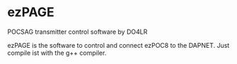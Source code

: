 # ezPAGE
POCSAG transmitter control software by DO4LR

ezPAGE is the software to control and connect ezPOC8 to the DAPNET. Just compile ist with the g++ compiler.
